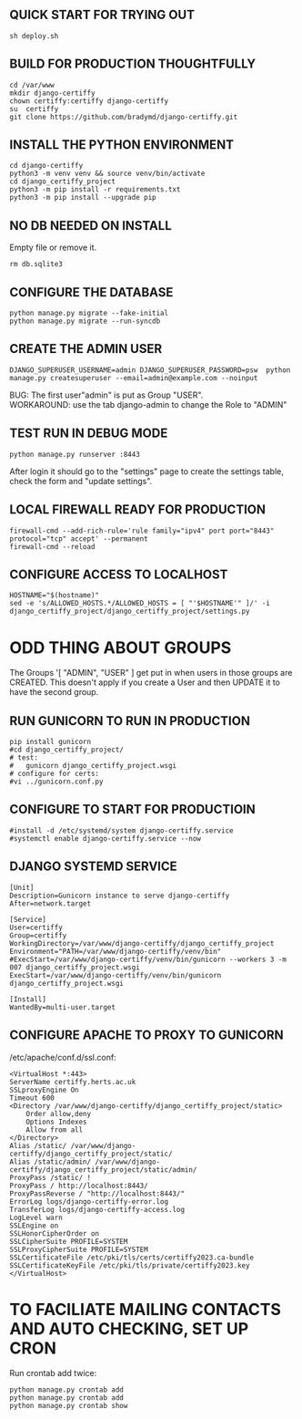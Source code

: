 ## QUICK START FOR TRYING OUT
```
sh deploy.sh
```

## BUILD FOR PRODUCTION THOUGHTFULLY
```
cd /var/www
mkdir django-certiffy
chown certiffy:certiffy django-certiffy
su  certiffy
git clone https://github.com/bradymd/django-certiffy.git
```

## INSTALL THE PYTHON ENVIRONMENT
```
cd django-certiffy
python3 -m venv venv && source venv/bin/activate
cd django_certiffy_project
python3 -m pip install -r requirements.txt
python3 -m pip install --upgrade pip
```

## NO DB NEEDED ON INSTALL
Empty file or remove it.
```
rm db.sqlite3 
```

## CONFIGURE THE DATABASE
```
python manage.py migrate --fake-initial
python manage.py migrate --run-syncdb
```


## CREATE THE ADMIN USER
```
DJANGO_SUPERUSER_USERNAME=admin DJANGO_SUPERUSER_PASSWORD=psw  python manage.py createsuperuser --email=admin@example.com --noinput
```

BUG: The first user"admin"  is put as Group "USER".\
WORKAROUND: use the tab django-admin to change the Role to "ADMIN"


## TEST RUN IN DEBUG MODE
```
python manage.py runserver :8443
```
After login it should go to the "settings" page  to create the settings table, check the form and "update settings".

## LOCAL FIREWALL READY FOR PRODUCTION
```
firewall-cmd --add-rich-rule='rule family="ipv4" port port="8443" protocol="tcp" accept' --permanent
firewall-cmd --reload
```

## CONFIGURE ACCESS TO LOCALHOST
```
HOSTNAME="$(hostname)"
sed -e 's/ALLOWED_HOSTS.*/ALLOWED_HOSTS = [ "'$HOSTNAME'" ]/' -i django_certiffy_project/django_certiffy_project/settings.py
```

# ODD THING ABOUT GROUPS
The Groups '[ "ADMIN", "USER" ] get put in when users in those groups are CREATED.
This doesn't apply if you create a User and then UPDATE it to have the second group.

## RUN GUNICORN TO RUN IN PRODUCTION
```
pip install gunicorn
#cd django_certiffy_project/
# test:
#	gunicorn django_certiffy_project.wsgi
# configure for certs:
#vi ../gunicorn.conf.py
```
## CONFIGURE TO START FOR PRODUCTIOIN
```
#install -d /etc/systemd/system django-certiffy.service
#systemctl enable django-certiffy.service --now
```

## DJANGO SYSTEMD SERVICE
```
[Unit]
Description=Gunicorn instance to serve django-certiffy
After=network.target

[Service]
User=certiffy
Group=certiffy
WorkingDirectory=/var/www/django-certiffy/django_certiffy_project
Environment="PATH=/var/www/django-certiffy/venv/bin"
#ExecStart=/var/www/django-certiffy/venv/bin/gunicorn --workers 3 -m 007 django_certiffy_project.wsgi
ExecStart=/var/www/django-certiffy/venv/bin/gunicorn django_certiffy_project.wsgi

[Install]
WantedBy=multi-user.target
```

## CONFIGURE APACHE TO PROXY TO GUNICORN
/etc/apache/conf.d/ssl.conf:
```
<VirtualHost *:443>
ServerName certiffy.herts.ac.uk
SSLproxyEngine On
Timeout 600
<Directory /var/www/django-certiffy/django_certiffy_project/static>
    Order allow,deny
    Options Indexes
    Allow from all
</Directory>
Alias /static/ /var/www/django-certiffy/django_certiffy_project/static/
Alias /static/admin/ /var/www/django-certiffy/django_certiffy_project/static/admin/
ProxyPass /static/ !
ProxyPass / http://localhost:8443/
ProxyPassReverse / "http://localhost:8443/"
ErrorLog logs/django-certiffy-error.log
TransferLog logs/django-certiffy-access.log
LogLevel warn
SSLEngine on
SSLHonorCipherOrder on
SSLCipherSuite PROFILE=SYSTEM
SSLProxyCipherSuite PROFILE=SYSTEM
SSLCertificateFile /etc/pki/tls/certs/certiffy2023.ca-bundle
SSLCertificateKeyFile /etc/pki/tls/private/certiffy2023.key
</VirtualHost>
```

# TO FACILIATE MAILING CONTACTS AND AUTO CHECKING, SET UP CRON
Run crontab add twice:
```
python manage.py crontab add
python manage.py crontab add
python manage.py crontab show
```
